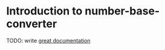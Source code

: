 # Introduction to number-base-converter

TODO: write [great documentation](http://jacobian.org/writing/what-to-write/)

